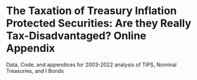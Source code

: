 # The Taxation of Treasury Inflation Protected Securities: Are they Really Tax-Disadvantaged? Online Appendix
Data, Code, and appendices for 2003-2022 analysis of TIPS, Nominal Treasuries, and I Bonds
